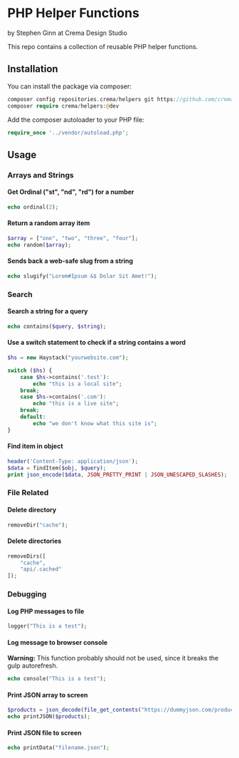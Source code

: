 # PHP Helper Functions
by Stephen Ginn at Crema Design Studio

This repo contains a collection of reusable PHP helper functions.

## Installation
You can install the package via composer:
```php
composer config repositories.crema/helpers git https://github.com/cremadesign/helpers
composer require crema/helpers:@dev
```

Add the composer autoloader to your PHP file:
```php
require_once '../vendor/autoload.php';
```

## Usage

### Arrays and Strings

#### Get Ordinal ("st", "nd", "rd") for a number
```php
echo ordinal(2);
```

#### Return a random array item
```php
$array = ["one", "two", "three", "four"];
echo random($array);
```

#### Sends back a web-safe slug from a string
```php
echo slugify("Lorem#Ipsum &$ Dolar Sit Amet!");
```

### Search

#### Search a string for a query
```php
echo contains($query, $string);
```

#### Use a switch statement to check if a string contains a word
```php
$hs = new Haystack("yourwebsite.com");

switch ($hs) {
	case $hs->contains('.test'):
		echo "this is a local site";
	break;
	case $hs->contains('.com'):
		echo "this is a live site";
	break;
	default:
		echo "we don't know what this site is";
}
```

#### Find item in object
```php
header('Content-Type: application/json');
$data = findItem($obj, $query);
print json_encode($data, JSON_PRETTY_PRINT | JSON_UNESCAPED_SLASHES);
```

### File Related

#### Delete directory
```php
removeDir("cache");
```

#### Delete directories
```php
removeDirs([
	"cache",
	"api/.cached"
]);
```

### Debugging

#### Log PHP messages to file
```php
logger("This is a test");
```

#### Log message to browser console
**Warning:** This function probably should not be used, since it breaks the gulp autorefresh.
```php
echo console("This is a test");
```

#### Print JSON array to screen
```php
$products = json_decode(file_get_contents("https://dummyjson.com/products/1"), true);
echo printJSON($products);
```

#### Print JSON file to screen
```php
echo printData("filename.json");
```
